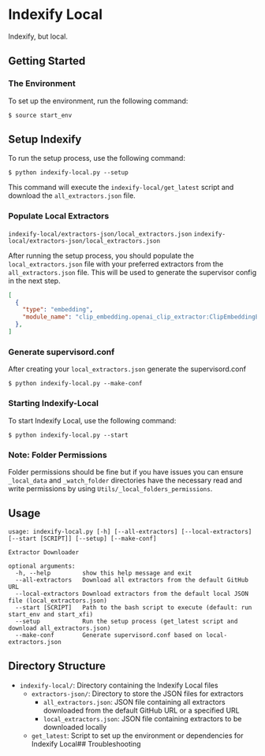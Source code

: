 # Indexify Local

Indexify, but local.

## Getting Started

### The Environment

To set up the environment, run the following command:

```
$ source start_env
```

## Setup Indexify

To run the setup process, use the following command:

```
$ python indexify-local.py --setup
```

This command will execute the `indexify-local/get_latest` script and download the `all_extractors.json` file.

### Populate Local Extractors
`indexify-local/extractors-json/local_extractors.json`
`indexify-local/extractors-json/local_extractors.json`

After running the setup process, you should populate the `local_extractors.json` file with your preferred extractors from the `all_extractors.json` file. This will be used to generate the supervisor config in the next step. 

```json
[
  {
    "type": "embedding", 
    "module_name": "clip_embedding.openai_clip_extractor:ClipEmbeddingExtractor"
  },
]
```

### Generate supervisord.conf

After creating your `local_extractors.json` generate the supervisord.conf

```
$ python indexify-local.py --make-conf
```

### Starting Indexify-Local

To start Indexify Local, use the following command:

```
$ python indexify-local.py --start
```

### Note: Folder Permissions

Folder permissions should be fine but if you have issues you can ensure `_local_data` and `_watch_folder` directories have the necessary read and write permissions by using `Utils/_local_folders_permissions`.


## Usage

```
usage: indexify-local.py [-h] [--all-extractors] [--local-extractors] [--start [SCRIPT]] [--setup] [--make-conf]

Extractor Downloader

optional arguments:
  -h, --help         show this help message and exit
  --all-extractors   Download all extractors from the default GitHub URL
  --local-extractors Download extractors from the default local JSON file (local_extractors.json)
  --start [SCRIPT]   Path to the bash script to execute (default: run start_env and start_xfi)
  --setup            Run the setup process (get_latest script and download all_extractors.json)
  --make-conf        Generate supervisord.conf based on local-extractors.json
```


## Directory Structure

- `indexify-local/`: Directory containing the Indexify Local files
  - `extractors-json/`: Directory to store the JSON files for extractors
    - `all_extractors.json`: JSON file containing all extractors downloaded from the default GitHub URL or a specified URL
    - `local_extractors.json`: JSON file containing extractors to be downloaded locally
  - `get_latest`: Script to set up the environment or dependencies for Indexify Local## Troubleshooting
